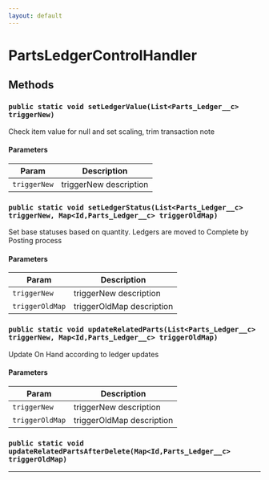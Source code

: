 ```yaml
---
layout: default
---
```

# PartsLedgerControlHandler
## Methods
### `public static void setLedgerValue(List<Parts_Ledger__c> triggerNew)`

Check item value for null and set scaling, trim transaction note

#### Parameters

|Param|Description|
|---|---|
|`triggerNew`|triggerNew description|

### `public static void setLedgerStatus(List<Parts_Ledger__c> triggerNew, Map<Id,Parts_Ledger__c> triggerOldMap)`

Set base statuses based on quantity. Ledgers are moved to Complete by Posting process

#### Parameters

|Param|Description|
|---|---|
|`triggerNew`|triggerNew description|
|`triggerOldMap`|triggerOldMap description|

### `public static void updateRelatedParts(List<Parts_Ledger__c> triggerNew, Map<Id,Parts_Ledger__c> triggerOldMap)`

Update On Hand according to ledger updates

#### Parameters

|Param|Description|
|---|---|
|`triggerNew`|triggerNew description|
|`triggerOldMap`|triggerOldMap description|

### `public static void updateRelatedPartsAfterDelete(Map<Id,Parts_Ledger__c> triggerOldMap)`
---

